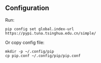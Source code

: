 ## Configuration

Run:

```
pip config set global.index-url https://pypi.tuna.tsinghua.edu.cn/simple/
```

Or copy config file:

```
mkdir -p ~/.config/pip
cp pip.conf ~/.config/pip/pip.conf
```
